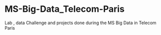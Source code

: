 # MS-Big-Data_Telecom-Paris

Lab , data Challenge and projects done during the MS Big Data in Telecom Paris

